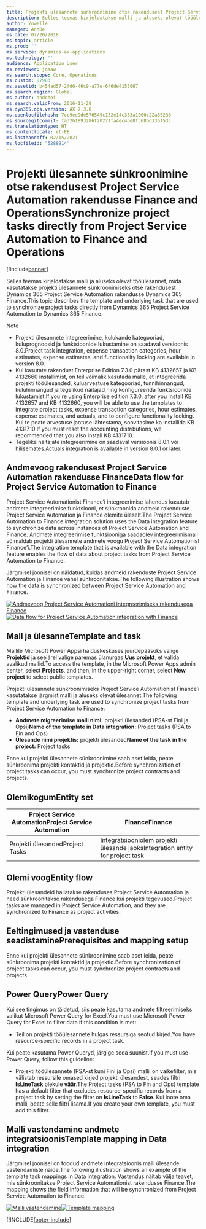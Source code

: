 ```yaml
---
title: Projekti ülesannete sünkroonimine otse rakendusest Project Service Automation rakendusse Finance and Operations
description: Selles teemas kirjeldatakse malli ja aluseks olevat tööülesannet, mida kasutatakse projekti ülesannete sünkroonimiseks otse rakendusest Microsoft Dynamics 365 Project Service Automation rakendusse Dynamics 365 Finance.
author: Yowelle
manager: AnnBe
ms.date: 07/20/2018
ms.topic: article
ms.prod: ''
ms.service: dynamics-ax-applications
ms.technology: ''
audience: Application User
ms.reviewer: josaw
ms.search.scope: Core, Operations
ms.custom: 87983
ms.assetid: b454ad57-2fd6-46c9-a77e-646de4153067
ms.search.region: Global
ms.author: andchoi
ms.search.validFrom: 2016-11-28
ms.dyn365.ops.version: AX 7.3.0
ms.openlocfilehash: 7cc9ee9de576549c132e14c333a1000c22a55236
ms.sourcegitcommit: fa32b1893286f20271fa4ec4be8fc68bd135f53c
ms.translationtype: HT
ms.contentlocale: et-EE
ms.lasthandoff: 02/15/2021
ms.locfileid: "5288914"
---
```

# <a name="synchronize-project-tasks-directly-from-project-service-automation-to-finance-and-operations"></a><span data-ttu-id="a2b01-103">Projekti ülesannete sünkroonimine otse rakendusest Project Service Automation rakendusse Finance and Operations</span><span class="sxs-lookup"><span data-stu-id="a2b01-103">Synchronize project tasks directly from Project Service Automation to Finance and Operations</span></span>

[!include[banner](../includes/banner.md)]

<span data-ttu-id="a2b01-104">Selles teemas kirjeldatakse malli ja aluseks olevat tööülesannet, mida kasutatakse projekti ülesannete sünkroonimiseks otse rakendusest Dynamics 365 Project Service Automation rakendusse Dynamics 365 Finance.</span><span class="sxs-lookup"><span data-stu-id="a2b01-104">This topic describes the template and underlying task that are used to synchronize project tasks directly from Dynamics 365 Project Service Automation to Dynamics 365 Finance.</span></span>

> [!NOTE]
> - <span data-ttu-id="a2b01-105">Projekti ülesannete integreerimine, kulukande kategooriad, kuluprognoosid ja funktsioonide lukustamine on saadaval versioonis 8.0.</span><span class="sxs-lookup"><span data-stu-id="a2b01-105">Project task integration, expense transaction categories, hour estimates, expense estimates, and functionality locking are available in version 8.0.</span></span>
> - <span data-ttu-id="a2b01-106">Kui kasutate rakendust Enterprise Edition 7.3.0 pärast KB 4132657 ja KB 4132660 installimist, on teil võimalik kasutada malle, et integreerida projekti tööülesanded, kuluarvestuse kategooriad, tunnihinnangud, kuluhinnangud ja tegelikud näitajad ning konfigureerida funktsioonide lukustamist.</span><span class="sxs-lookup"><span data-stu-id="a2b01-106">If you're using Enterprise edition 7.3.0, after you install KB 4132657 and KB 4132660, you will be able to use the templates to integrate project tasks, expense transaction categories, hour estimates, expense estimates, and actuals, and to configure functionality locking.</span></span> <span data-ttu-id="a2b01-107">Kui te peate arvestuse jaotuse lähtestama, soovitasime ka installida KB 4131710.</span><span class="sxs-lookup"><span data-stu-id="a2b01-107">If you must reset the accounting distributions, we recommended that you also install KB 4131710.</span></span>
> - <span data-ttu-id="a2b01-108">Tegelike näitajate integreerimine on saadaval versioonis 8.0.1 või hilisemates.</span><span class="sxs-lookup"><span data-stu-id="a2b01-108">Actuals integration is available in version 8.0.1 or later.</span></span>

## <a name="data-flow-for-project-service-automation-to-finance"></a><span data-ttu-id="a2b01-109">Andmevoog rakendusest Project Service Automation rakendusse Finance</span><span class="sxs-lookup"><span data-stu-id="a2b01-109">Data flow for Project Service Automation to Finance</span></span>

<span data-ttu-id="a2b01-110">Project Service Automationist Finance’i integreerimise lahendus kasutab andmete integreerimise funktsiooni, et sünkroonida andmeid rakenduste Project Service Automation ja Finance olemite üleselt.</span><span class="sxs-lookup"><span data-stu-id="a2b01-110">The Project Service Automation to Finance integration solution uses the Data integration feature to synchronize data across instances of Project Service Automation and Finance.</span></span> <span data-ttu-id="a2b01-111">Andmete integreerimise funktsiooniga saadaolev integreerimismall võimaldab projekti ülesannete andmete voogu Project Service Automationist Finance’i.</span><span class="sxs-lookup"><span data-stu-id="a2b01-111">The integration template that is available with the Data integration feature enables the flow of data about project tasks from Project Service Automation to Finance.</span></span>

<span data-ttu-id="a2b01-112">Järgmisel joonisel on näidatud, kuidas andmeid rakenduste Project Service Automation ja Finance vahel sünkroonitakse.</span><span class="sxs-lookup"><span data-stu-id="a2b01-112">The following illustration shows how the data is synchronized between Project Service Automation and Finance.</span></span>

<span data-ttu-id="a2b01-113">[![Andmevoog Project Service Automationi integreerimiseks rakendusega Finance](./media/ProjectTasksFlow.png)](./media/ProjectTasksFlow.png)</span><span class="sxs-lookup"><span data-stu-id="a2b01-113">[![Data flow for Project Service Automation integration with Finance](./media/ProjectTasksFlow.png)](./media/ProjectTasksFlow.png)</span></span>

## <a name="template-and-task"></a><span data-ttu-id="a2b01-114">Mall ja ülesanne</span><span class="sxs-lookup"><span data-stu-id="a2b01-114">Template and task</span></span>

<span data-ttu-id="a2b01-115">Mallile Microsoft Power Appsi halduskeskuses juurdepääsuks valige **Projektid** ja seejärel valige paremas ülanurgas **Uus projekt**, et valida avalikud mallid.</span><span class="sxs-lookup"><span data-stu-id="a2b01-115">To access the template, in the Microsoft Power Apps admin center, select **Projects**, and then, in the upper-right corner, select **New project** to select public templates.</span></span>

<span data-ttu-id="a2b01-116">Projekti ülesannete sünkroonimiseks Project Service Automationist Finance’i kasutatakse järgmist malli ja aluseks olevat ülesannet.</span><span class="sxs-lookup"><span data-stu-id="a2b01-116">The following template and underlying task are used to synchronize project tasks from Project Service Automation to Finance:</span></span>

- <span data-ttu-id="a2b01-117">**Andmete migreerimise malli nimi:** projekti ülesanded (PSA-st Fini ja Opsi)</span><span class="sxs-lookup"><span data-stu-id="a2b01-117">**Name of the template in Data integration:** Project tasks (PSA to Fin and Ops)</span></span>
- <span data-ttu-id="a2b01-118">**Ülesande nimi projektis:** projekti ülesanded</span><span class="sxs-lookup"><span data-stu-id="a2b01-118">**Name of the task in the project:** Project tasks</span></span>

<span data-ttu-id="a2b01-119">Enne kui projekti ülesannete sünkroonimine saab aset leida, peate sünkroonima projekti kontaktid ja projektid.</span><span class="sxs-lookup"><span data-stu-id="a2b01-119">Before synchronization of project tasks can occur, you must synchronize project contracts and projects.</span></span>

## <a name="entity-set"></a><span data-ttu-id="a2b01-120">Olemikogum</span><span class="sxs-lookup"><span data-stu-id="a2b01-120">Entity set</span></span>

| <span data-ttu-id="a2b01-121">Project Service Automation</span><span class="sxs-lookup"><span data-stu-id="a2b01-121">Project Service Automation</span></span> | <span data-ttu-id="a2b01-122">Finance</span><span class="sxs-lookup"><span data-stu-id="a2b01-122">Finance</span></span>                             |
|----------------------------|-------------------------------------|
| <span data-ttu-id="a2b01-123">Projekti ülesanded</span><span class="sxs-lookup"><span data-stu-id="a2b01-123">Project Tasks</span></span>              | <span data-ttu-id="a2b01-124">Integratsiooniolem projekti ülesande jaoks</span><span class="sxs-lookup"><span data-stu-id="a2b01-124">Integration entity for project task</span></span> |

## <a name="entity-flow"></a><span data-ttu-id="a2b01-125">Olemi voog</span><span class="sxs-lookup"><span data-stu-id="a2b01-125">Entity flow</span></span>

<span data-ttu-id="a2b01-126">Projekti ülesandeid hallatakse rakenduses Project Service Automation ja need sünkroonitakse rakendusega Finance kui projekti tegevused.</span><span class="sxs-lookup"><span data-stu-id="a2b01-126">Project tasks are managed in Project Service Automation, and they are synchronized to Finance as project activities.</span></span>

## <a name="prerequisites-and-mapping-setup"></a><span data-ttu-id="a2b01-127">Eeltingimused ja vastenduse seadistamine</span><span class="sxs-lookup"><span data-stu-id="a2b01-127">Prerequisites and mapping setup</span></span>

<span data-ttu-id="a2b01-128">Enne kui projekti ülesannete sünkroonimine saab aset leida, peate sünkroonima projekti kontaktid ja projektid.</span><span class="sxs-lookup"><span data-stu-id="a2b01-128">Before synchronization of project tasks can occur, you must synchronize project contracts and projects.</span></span>

## <a name="power-query"></a><span data-ttu-id="a2b01-129">Power Query</span><span class="sxs-lookup"><span data-stu-id="a2b01-129">Power Query</span></span>

<span data-ttu-id="a2b01-130">Kui see tingimus on täidetud, siis peate kasutama andmete filtreerimiseks valikut Microsoft Power Query for Excel.</span><span class="sxs-lookup"><span data-stu-id="a2b01-130">You must use Microsoft Power Query for Excel to filter data if this condition is met:</span></span>

- <span data-ttu-id="a2b01-131">Teil on projekti tööülesannete hulgas ressursiga seotud kirjed.</span><span class="sxs-lookup"><span data-stu-id="a2b01-131">You have resource-specific records in a project task.</span></span>

<span data-ttu-id="a2b01-132">Kui peate kasutama Power Queryd, järgige seda suunist.</span><span class="sxs-lookup"><span data-stu-id="a2b01-132">If you must use Power Query, follow this guideline:</span></span>

- <span data-ttu-id="a2b01-133">Projekti tööülesannete (PSA-st kuni Fini ja Opsi) mallil on vaikefilter, mis välistab ressursile omased kirjed projekti ülesandest, seades filtri  **IsLineTask** olekule **väär**.</span><span class="sxs-lookup"><span data-stu-id="a2b01-133">The Project tasks (PSA to Fin and Ops) template has a default filter that excludes resource-specific records from a project task by setting the filter on **IsLineTask** to **False**.</span></span> <span data-ttu-id="a2b01-134">Kui loote oma malli, peate selle filtri lisama.</span><span class="sxs-lookup"><span data-stu-id="a2b01-134">If you create your own template, you must add this filter.</span></span>

## <a name="template-mapping-in-data-integration"></a><span data-ttu-id="a2b01-135">Malli vastendamine andmete integratsioonis</span><span class="sxs-lookup"><span data-stu-id="a2b01-135">Template mapping in Data integration</span></span>

<span data-ttu-id="a2b01-136">Järgmisel joonisel on toodud andmete integratsioonis malli ülesande vastendamiste näide.</span><span class="sxs-lookup"><span data-stu-id="a2b01-136">The following illustration shows an example of the template task mappings in Data integration.</span></span> <span data-ttu-id="a2b01-137">Vastendus näitab välja teavet, mis sünkroonitakse Project Service Automationist rakendusse Finance.</span><span class="sxs-lookup"><span data-stu-id="a2b01-137">The mapping shows the field information that will be synchronized from Project Service Automation to Finance.</span></span>

<span data-ttu-id="a2b01-138">[![Malli vastendamine](./media/ProjectTasksMapping.png)](./media/ProjectTasksMapping.png)</span><span class="sxs-lookup"><span data-stu-id="a2b01-138">[![Template mapping](./media/ProjectTasksMapping.png)](./media/ProjectTasksMapping.png)</span></span>


[!INCLUDE[footer-include](../includes/footer-banner.md)]